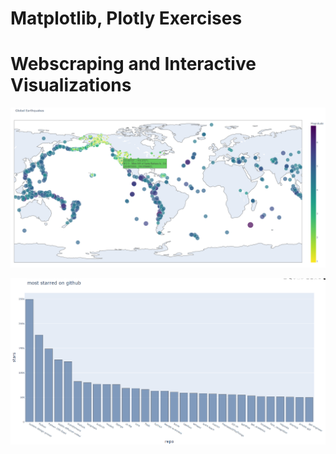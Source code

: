 # Matplotlib, Plotly Exercises

# Webscraping and Interactive Visualizations

![screenshot](screenshots/earthquakes.png)

![screenshot](screenshots/git_repos.png)
